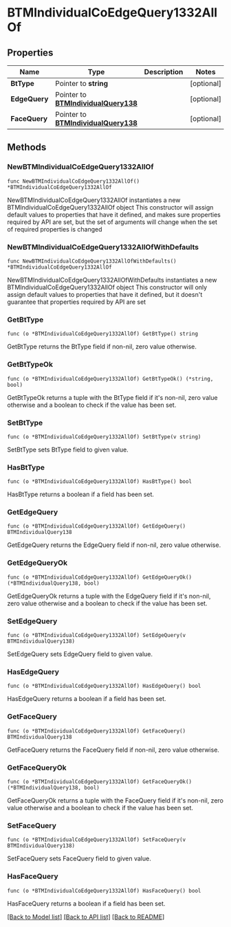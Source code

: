 # BTMIndividualCoEdgeQuery1332AllOf

## Properties

Name | Type | Description | Notes
------------ | ------------- | ------------- | -------------
**BtType** | Pointer to **string** |  | [optional] 
**EdgeQuery** | Pointer to [**BTMIndividualQuery138**](BTMIndividualQuery138.md) |  | [optional] 
**FaceQuery** | Pointer to [**BTMIndividualQuery138**](BTMIndividualQuery138.md) |  | [optional] 

## Methods

### NewBTMIndividualCoEdgeQuery1332AllOf

`func NewBTMIndividualCoEdgeQuery1332AllOf() *BTMIndividualCoEdgeQuery1332AllOf`

NewBTMIndividualCoEdgeQuery1332AllOf instantiates a new BTMIndividualCoEdgeQuery1332AllOf object
This constructor will assign default values to properties that have it defined,
and makes sure properties required by API are set, but the set of arguments
will change when the set of required properties is changed

### NewBTMIndividualCoEdgeQuery1332AllOfWithDefaults

`func NewBTMIndividualCoEdgeQuery1332AllOfWithDefaults() *BTMIndividualCoEdgeQuery1332AllOf`

NewBTMIndividualCoEdgeQuery1332AllOfWithDefaults instantiates a new BTMIndividualCoEdgeQuery1332AllOf object
This constructor will only assign default values to properties that have it defined,
but it doesn't guarantee that properties required by API are set

### GetBtType

`func (o *BTMIndividualCoEdgeQuery1332AllOf) GetBtType() string`

GetBtType returns the BtType field if non-nil, zero value otherwise.

### GetBtTypeOk

`func (o *BTMIndividualCoEdgeQuery1332AllOf) GetBtTypeOk() (*string, bool)`

GetBtTypeOk returns a tuple with the BtType field if it's non-nil, zero value otherwise
and a boolean to check if the value has been set.

### SetBtType

`func (o *BTMIndividualCoEdgeQuery1332AllOf) SetBtType(v string)`

SetBtType sets BtType field to given value.

### HasBtType

`func (o *BTMIndividualCoEdgeQuery1332AllOf) HasBtType() bool`

HasBtType returns a boolean if a field has been set.

### GetEdgeQuery

`func (o *BTMIndividualCoEdgeQuery1332AllOf) GetEdgeQuery() BTMIndividualQuery138`

GetEdgeQuery returns the EdgeQuery field if non-nil, zero value otherwise.

### GetEdgeQueryOk

`func (o *BTMIndividualCoEdgeQuery1332AllOf) GetEdgeQueryOk() (*BTMIndividualQuery138, bool)`

GetEdgeQueryOk returns a tuple with the EdgeQuery field if it's non-nil, zero value otherwise
and a boolean to check if the value has been set.

### SetEdgeQuery

`func (o *BTMIndividualCoEdgeQuery1332AllOf) SetEdgeQuery(v BTMIndividualQuery138)`

SetEdgeQuery sets EdgeQuery field to given value.

### HasEdgeQuery

`func (o *BTMIndividualCoEdgeQuery1332AllOf) HasEdgeQuery() bool`

HasEdgeQuery returns a boolean if a field has been set.

### GetFaceQuery

`func (o *BTMIndividualCoEdgeQuery1332AllOf) GetFaceQuery() BTMIndividualQuery138`

GetFaceQuery returns the FaceQuery field if non-nil, zero value otherwise.

### GetFaceQueryOk

`func (o *BTMIndividualCoEdgeQuery1332AllOf) GetFaceQueryOk() (*BTMIndividualQuery138, bool)`

GetFaceQueryOk returns a tuple with the FaceQuery field if it's non-nil, zero value otherwise
and a boolean to check if the value has been set.

### SetFaceQuery

`func (o *BTMIndividualCoEdgeQuery1332AllOf) SetFaceQuery(v BTMIndividualQuery138)`

SetFaceQuery sets FaceQuery field to given value.

### HasFaceQuery

`func (o *BTMIndividualCoEdgeQuery1332AllOf) HasFaceQuery() bool`

HasFaceQuery returns a boolean if a field has been set.


[[Back to Model list]](../README.md#documentation-for-models) [[Back to API list]](../README.md#documentation-for-api-endpoints) [[Back to README]](../README.md)


